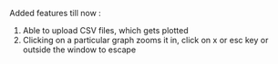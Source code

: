 Added features till now :
1) Able to upload CSV files, which gets plotted
2) Clicking on a particular graph zooms it in, click on x or esc key or outside the window to escape
